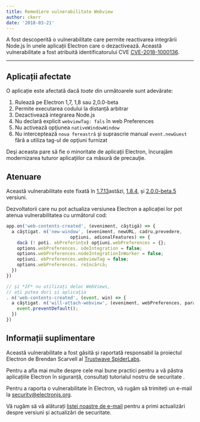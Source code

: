 ```yaml
---
title: Remediere vulnerabilitate Webview
author: ckerr
date: '2018-03-21'
---
```


A fost descoperită o vulnerabilitate care permite reactivarea integrării Node.js în unele aplicații Electron care o dezactivează. Această vulnerabilitate a fost atribuită identificatorului CVE [CVE-2018-1000136](https://cve.mitre.org/cgi-bin/cvename.cgi?name=CVE-2018-1000136).

---

## Aplicații afectate

O aplicație este afectată dacă *toate* din următoarele sunt adevărate:

 1. Rulează pe Electron 1,7, 1,8 sau 2,0.0-beta
 2. Permite executarea codului la distanță arbitrar
 3. Dezactivează integrarea Node.js
 4. Nu declară explicit `webviewTag: fals` în web Preferences
 5. Nu activează opţiunea `nativeWindowWindow`
 6. Nu interceptează `noua fereastră` şi suprascrie manual `event.newGuest` fără a utiliza tag-ul de opţiuni furnizat

Deşi aceasta pare să fie o minoritate de aplicaţii Electron, încurajăm modernizarea tuturor aplicaţiilor ca măsură de precauţie.

## Atenuare

Această vulnerabilitate este fixată în [1.7.13](https://github.com/electron/electron/releases/tag/v1.7.13)astăzi, [1.8.4](https://github.com/electron/electron/releases/tag/v1.8.4), și [2.0.0-beta.5](https://github.com/electron/electron/releases/tag/v2.0.0-beta.5) versiuni.

Dezvoltatorii care nu pot actualiza versiunea Electron a aplicației lor pot atenua vulnerabilitatea cu următorul cod:

```js
app.on('web-contents-created', (eveniment, câștigă) => {
  a câștigat. n('new-window', (eveniment, newURL, cadru,prevedere,
                        opțiuni, adionalFeatures) => {
    dacă (! poti. ebPreferințe) opțiuni.webPreferences = {};
    options.webPreferences. odeIntegration = false;
    options.webPreferences.nodeIntegrationInWorker = false;
    opțiuni. ebPreferences.webviewTag = false;
    options.webPreferences. reîncărcă;
  })
})

// și *IF* nu utilizați deloc WebViews,
// ați putea dori și aplicația
. n('web-contents-created', (event, win) => {
  a câștigat. n('will-attach-webview', (eveniment, webPreferences, params) => {
    event.preventDefault();
  })
})
```

## Informații suplimentare

Această vulnerabilitate a fost găsită și raportată responsabil la proiectul Electron de Brendan Scarvell al [Trustwave SpiderLabs](https://www.trustwave.com/Company/SpiderLabs/).

Pentru a afla mai multe despre cele mai bune practici pentru a vă păstra aplicațiile Electron în siguranță, consultați tutorialul nostru de securitate [](https://electronjs.org/docs/tutorial/security).

Pentru a raporta o vulnerabilitate în Electron, vă rugăm să trimiteți un e-mail la security@electronjs.org.

Vă rugăm să vă alăturați [listei noastre de e-mail](https://groups.google.com/forum/#!forum/electronjs) pentru a primi actualizări despre versiuni și actualizări de securitate.

